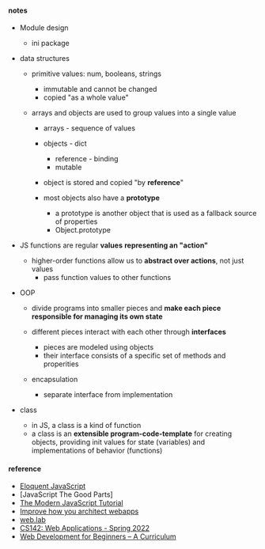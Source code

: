 
#### notes  
* Module design    
    - ini package  

* data structures  
    - primitive values: num, booleans, strings 
        + immutable and cannot be changed  
        +  copied "as a whole value" 

    - arrays and objects are used to group values into a single value  
        + arrays  - sequence of values  
        + objects - dict  
            + reference  - binding 
            + mutable  
        + object is stored and copied "by **reference**"  
        
        + most objects also have a **prototype**  
            + a prototype is another object that is used as a fallback source of properties  
            + Object.prototype  

    
* JS functions are regular **values** **representing an "action"**     
    - higher-order functions allow us to **abstract over actions**, not just values  
        + pass function values to other functions  

* OOP  
    - divide programs into smaller pieces and **make each piece responsible for managing its own state**  
    - different pieces interact with each other through **interfaces**  
        + pieces are modeled using objects  
        + their interface consists of a specific set of methods and properities  

    - encapsulation  
        + separate interface from implementation     


* class  
    - in JS, a class is a kind of function  
    - a class is an **extensible program-code-template** for creating objects,
    providing init values for state (variables) and implementations of behavior (functions)



#### reference  
* [Eloquent JavaScript](https://eloquentjavascript.net/)
* [JavaScript The Good Parts]  
* [The Modern JavaScript Tutorial](https://javascript.info/)  
* [Improve how you architect webapps](https://www.patterns.dev/)
* [web.lab](https://weblab.mit.edu/schedule/)  
* [CS142: Web Applications - Spring 2022](https://web.stanford.edu/class/cs142/index.html) 
* [Web Development for Beginners – A Curriculum](https://github.com/microsoft/Web-Dev-For-Beginners)  

